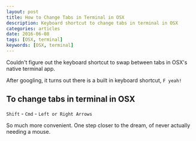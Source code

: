 ```yaml
---
layout: post
title: How to Change Tabs in Terminal in OSX
description: Keyboard shortcut to change tabs in terminal in OSX
categories: articles
date: 2016-06-08
tags: [OSX, terminal]
keywords: [OSX, terminal]
---
```


Couldn't figure out the keyboard shortcut to swap between tabs in OSX's native terminal app.

After googling, it turns out there is a built in keyboard
shortcut, `F yeah!`

## To change tabs in terminal in OSX

`Shift` - `Cmd` - `Left or Right Arrows`

So much more convenient. One step closer to the dream, of never actually needing a mouse.